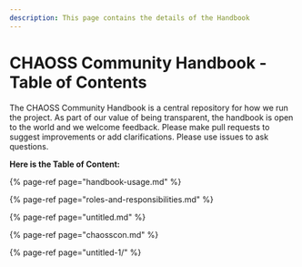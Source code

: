 ```yaml
---
description: This page contains the details of the Handbook
---
```


# CHAOSS Community Handbook - Table of Contents

The CHAOSS Community Handbook is a central repository for how we run the project. As part of our value of being transparent, the handbook is open to the world and we welcome feedback. Please make pull requests to suggest improvements or add clarifications. Please use issues to ask questions.

**Here is the Table of Content:**

{% page-ref page="handbook-usage.md" %}

{% page-ref page="roles-and-responsibilities.md" %}

{% page-ref page="untitled.md" %}

{% page-ref page="chaosscon.md" %}

{% page-ref page="untitled-1/" %}

